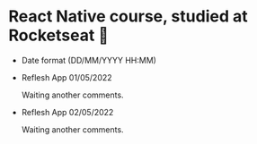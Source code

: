 # React Native course, studied at Rocketseat 🚀

- Date format (DD/MM/YYYY HH:MM)

- Reflesh App 01/05/2022

  Waiting another comments.

- Reflesh App 02/05/2022

  Waiting another comments.
